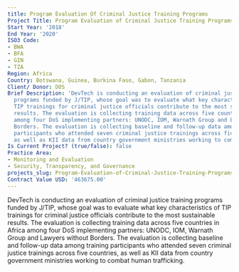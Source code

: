 ```yaml
---
title: Program Evaluation Of Criminal Justice Training Programs
Project Title: Program Evaluation of Criminal Justice Training Programs
Start Year: '2018'
End Year: '2020'
ISO3 Code:
- BWA
- BFA
- GIN
- TZA
Region: Africa
Country: Botswana, Guinea, Burkina Faso, Gabon, Tanzania
Client/ Donor: DOS
Brief Description: 'DevTech is conducting an evaluation of criminal justice training
  programs funded by J/TIP, whose goal was to evaluate what key characteristics of
  TIP trainings for criminal justice officials contribute to the most sustainable
  results. The evaluation is collecting training data across five countries in Africa
  among four DoS implementing partners: UNODC, IOM, Warnath Group and Lawyers without
  Borders. The evaluation is collecting baseline and follow-up data among training
  participants who attended seven criminal justice trainings across five countries,
  as well as KII data from country government ministries working to combat human trafficking.'
Is Current Project? (true/false): false
Practice Area:
- Monitoring and Evaluation
- Security, Transparency, and Governance
projects_slug: Program-Evaluation-of-Criminal-Justice-Training-Programs
Contract Value USD: '463675.00'
---
```


DevTech is conducting an evaluation of criminal justice training programs funded by J/TIP, whose goal was to evaluate what key characteristics of TIP trainings for criminal justice officials contribute to the most sustainable results. The evaluation is collecting training data across five countries in Africa among four DoS implementing partners: UNODC, IOM, Warnath Group and Lawyers without Borders. The evaluation is collecting baseline and follow-up data among training participants who attended seven criminal justice trainings across five countries, as well as KII data from country government ministries working to combat human trafficking.